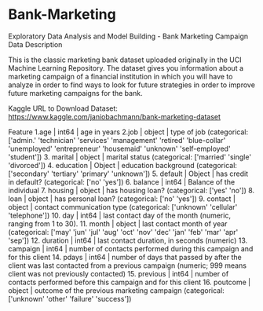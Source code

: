 # Bank-Marketing

Exploratory Data Analysis and Model Building - Bank Marketing Campaign
Data Description

This is the classic marketing bank dataset uploaded originally in the UCI Machine Learning Repository. The dataset gives you information about a marketing campaign of a financial institution in which you will have to analyze in order to find ways to look for future strategies in order to improve future marketing campaigns for the bank.

Kaggle URL to Download Dataset: https://www.kaggle.com/janiobachmann/bank-marketing-dataset

Feature
1.age | int64 | age in years
2.job | object | type of job (categorical: ['admin.' 'technician' 'services' 'management' 'retired' 'blue-collar' 'unemployed' 'entrepreneur' 'housemaid' 'unknown' 'self-employed' 'student']) 
3. marital | object | marital status (categorical: ['married' 'single' 'divorced']) 
4. education | Object | education background (categorical: ['secondary' 'tertiary' 'primary' 'unknown']) 
5. default | Object | has credit in default? (categorical: ['no' 'yes']) 
6. balance | int64 | Balance of the individual 
7. housing | object | has housing loan? (categorical: ['yes' 'no']) 
8. loan | object | has personal loan? (categorical: ['no' 'yes']) 
9. contact | object | contact communication type (categorical: ['unknown' 'cellular' 'telephone']) 
10. day | int64 | last contact day of the month (numeric, ranging from 1 to 30).
11. month | object | last contact month of year (categorical: ['may' 'jun' 'jul' 'aug' 'oct' 'nov' 'dec' 'jan' 'feb' 'mar' 'apr' 'sep']) 
12. duration | int64 | last contact duration, in seconds (numeric) 
13. campaign | int64 | number of contacts performed during this campaign and for this client 
14. pdays | int64 | number of days that passed by after the client was last contacted from a previous campaign (numeric; 999 means client was not previously contacted) 
15. previous | int64 | number of contacts performed before this campaign and for this client 
16. poutcome | object | outcome of the previous marketing campaign (categorical: ['unknown' 'other' 'failure' 'success'])
